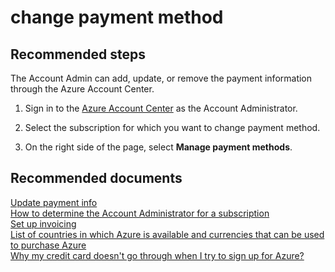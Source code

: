 <properties
	pageTitle="change payment method"
	description="change payment method"
	service="azure-billing"
	resource="billing"
	authors="kasparks"
	displayOrder=""
	selfHelpType="generic"
	supportTopicIds="32454858"
	resourceTags=""
	productPesIds="15659"
	cloudEnvironments="public"
/>

# change payment method

## **Recommended steps**

The Account Admin can add, update, or remove the payment information through the Azure Account Center.

1. Sign in to the [Azure Account Center](https://account.windowsazure.com/Subscriptions) as the Account Administrator.

2. Select the subscription for which you want to change payment method.

3. On the right side of the page, select **Manage payment methods**.

## **Recommended documents**

[Update payment info](https://azure.microsoft.com/documentation/articles/billing-how-to-change-credit-card/)<br>
[How to determine the Account Administrator for a subscription](https://docs.microsoft.com/azure/billing-subscription-transfer#whoisaa)<br>
[Set up invoicing](https://azure.microsoft.com/pricing/invoicing/)<br>
[List of countries in which Azure is available and currencies that can be used to purchase Azure](https://azure.microsoft.com/documentation/articles/billing-countries-and-currencies/)<br>
[Why my credit card doesn't go through when I try to sign up for Azure?](https://azure.microsoft.com/documentation/articles/billing-credit-card-fails-during-azure-sign-up/)
